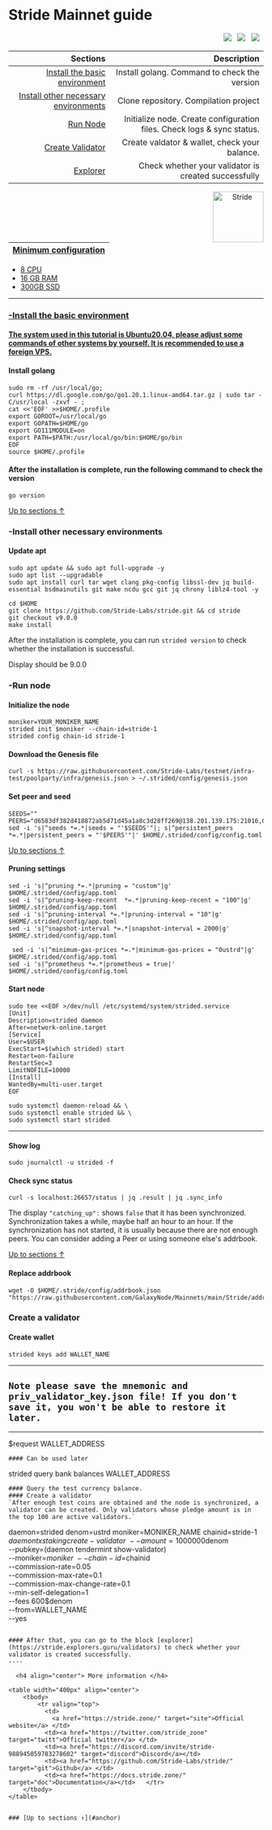 <a id="anchor"></a>
# Stride Mainnet guide



<p align="right">
  <a href="https://discord.com/invite/stride-988945059783278602"><img src="https://img.shields.io/badge/Discord-7289DA?style=for-the-badge&logo=discord&logoColor=white" /></a> &nbsp;
  <a href="https://twitter.com/stride_zone"><img src="https://img.shields.io/badge/Twitter-1DA1F2?style=for-the-badge&logo=twitter&logoColor=white" /></a> &nbsp;
  <a href="https://stride.zone/blog"><img src="https://img.shields.io/badge/Medium-12100E?style=for-the-badge&logo=medium&logoColor=white" /></a> &nbsp;
</p>

|Sections|Description|
|-----------------------:|------------------------------------------:|
| [Install the basic environment](#go) | Install golang. Command to check the version|
| [Install other necessary environments](#necessary) | Clone repository. Compilation project |
| [Run Node](#run) |  Initialize node. Create configuration files. Check logs & sync status. |
| [Create Validator](#validator) |  Create valdator & wallet, check your balance. |
| <a href="https://stride.explorers.guru/validators" target="_explorer">Explorer</a> |  Check whether your validator is created successfully |


 <p align="center"><a href="https://docs.stride.zone/"><img align="right"width="100px"alt="Stride" src="https://i.ibb.co/JcmMGJQ/S9-IIkg-PS-400x400.png"></p</a>

| Minimum configuration                                                                                |
|------------------------------------------------------------------------------------------------------|
- 8 CPU                                                                                                
- 16 GB RAM
- 300GB SSD                                                                                            

--- 
### -Install the basic environment
#### The system used in this tutorial is Ubuntu20.04, please adjust some commands of other systems by yourself. It is recommended to use a foreign VPS.
<a id="go"></a>
#### Install golang
```
sudo rm -rf /usr/local/go;
curl https://dl.google.com/go/go1.20.1.linux-amd64.tar.gz | sudo tar -C/usr/local -zxvf - ;
cat <<'EOF' >>$HOME/.profile
export GOROOT=/usr/local/go
export GOPATH=$HOME/go
export GO111MODULE=on
export PATH=$PATH:/usr/local/go/bin:$HOME/go/bin
EOF
source $HOME/.profile
```
#### After the installation is complete, run the following command to check the version

```
go version
```
<a id="necessary"></a>
[Up to sections ↑](#anchor)
### -Install other necessary environments

#### Update apt
```
sudo apt update && sudo apt full-upgrade -y
sudo apt list --upgradable
sudo apt install curl tar wget clang pkg-config libssl-dev jq build-essential bsdmainutils git make ncdu gcc git jq chrony liblz4-tool -y
```

```
cd $HOME
git clone https://github.com/Stride-Labs/stride.git && cd stride
git checkout v9.0.0
make install
```
After the installation is complete, you can run `strided version` to check whether the installation is successful.

Display should be 9.0.0
<a id="run"></a>
### -Run node

#### Initialize the node

```
moniker=YOUR_MONIKER_NAME
strided init $moniker --chain-id=stride-1
strided config chain-id stride-1
```

#### Download the Genesis file

```
curl -s https://raw.githubusercontent.com/Stride-Labs/testnet/infra-test/poolparty/infra/genesis.json > ~/.strided/config/genesis.json
```

#### Set peer and seed

```
SEEDS=""
PEERS="d6583df382d418872ab5d71d45a1a8c3d28ff269@138.201.139.175:21016,05d7b774620b7afe28bba5fa9e002b436786d4c3@195.201.165.123:20086,d28cfff8b2fe03b597f67c96814fbfd19085b7c3@168.119.124.158:26656,a9687b78c13d39d2f96ec0905c6aa201671f61f0@78.107.234.44:25656,6922feb0ca2eab2be07d60fbfd275319bcd83ec9@77.244.66.222:26656,48b1310bc81deea3eb44173c5c26873c23565d33@34.135.129.186:26656,a3afae256ad780f873f85a0c377da5c8e9c28cb2@54.219.207.30:26656,dd93bd24192d8d3151264424e44b0f213d2334dc@162.55.173.64:26656,d46c3c3de3aacb7c75bbbbf1fe5c168f0c100f26@135.181.131.116:26683,c765007c489ddbcb80249579534e63d7a00407d0@65.108.225.158:22656"
sed -i 's|^seeds *=.*|seeds = "'$SEEDS'"|; s|^persistent_peers *=.*|persistent_peers = "'$PEERS'"|' $HOME/.strided/config/config.toml
```
[Up to sections ↑](#anchor)

#### Pruning settings
```
sed -i 's|^pruning *=.*|pruning = "custom"|g' $HOME/.strided/config/app.toml
sed -i 's|^pruning-keep-recent  *=.*|pruning-keep-recent = "100"|g' $HOME/.strided/config/app.toml
sed -i 's|^pruning-interval *=.*|pruning-interval = "10"|g' $HOME/.strided/config/app.toml
sed -i 's|^snapshot-interval *=.*|snapshot-interval = 2000|g' $HOME/.strided/config/app.toml
  
 sed -i 's|^minimum-gas-prices *=.*|minimum-gas-prices = "0ustrd"|g' $HOME/.strided/config/app.toml
sed -i 's|^prometheus *=.*|prometheus = true|' $HOME/.strided/config/config.toml
```
#### Start node 
```
sudo tee <<EOF >/dev/null /etc/systemd/system/strided.service
[Unit]
Description=strided daemon
After=network-online.target
[Service]
User=$USER
ExecStart=$(which strided) start
Restart=on-failure
RestartSec=3
LimitNOFILE=10000
[Install]
WantedBy=multi-user.target
EOF
```
```
sudo systemctl daemon-reload && \
sudo systemctl enable strided && \
sudo systemctl start strided 
```
___

#### Show log
```
sudo journalctl -u strided -f
```
#### Check sync status
```
curl -s localhost:26657/status | jq .result | jq .sync_info
```
The display `"catching_up":` shows `false` that it has been synchronized. Synchronization takes a while, maybe half an hour to an hour. If the synchronization has not started, it is usually because there are not enough peers. You can consider adding a Peer or using someone else's addrbook.

[Up to sections ↑](#anchor)
#### Replace addrbook
```
wget -O $HOME/.stride/config/addrbook.json "https://raw.githubusercontent.com/GalaxyNode/Mainnets/main/Stride/addrbook.json"
```
<a id="validator"></a>
### Create a validator
#### Create wallet
```
strided keys add WALLET_NAME
```
----
## `Note please save the mnemonic and priv_validator_key.json file! If you don't save it, you won't be able to restore it later.`
----
$request WALLET_ADDRESS
```
#### Can be used later
```
strided query bank balances WALLET_ADDRESS
```
#### Query the test currency balance.
#### Create a validator
`After enough test coins are obtained and the node is synchronized, a validator can be created. Only validators whose pledge amount is in the top 100 are active validators.`
```
daemon=strided
denom=ustrd
moniker=MONIKER_NAME
chainid=stride-1
$daemon tx staking create-validator \
    --amount=1000000$denom \
    --pubkey=$($daemon tendermint show-validator) \
    --moniker=$moniker \
    --chain-id=$chainid \
    --commission-rate=0.05 \
    --commission-max-rate=0.1 \
    --commission-max-change-rate=0.1 \
    --min-self-delegation=1 \
    --fees 600$denom \
    --from=WALLET_NAME\
    --yes
```

#### After that, you can go to the block [explorer](https://stride.explorers.guru/validators) to check whether your validator is created successfully.
----

  <h4 align="center"> More information </h4>
  
<table width="400px" align="center">
    <tbody>
        <tr valign="top">
          <td>
            <a href="https://stride.zone/" target="site">Official website</a> </td>
          <td><a href="https://twitter.com/stride_zone" target="twitt">Official twitter</a> </td> 
          <td><a href="https://discord.com/invite/stride-988945059783278602" target="discord">Discord</a></td> 
          <td><a href="https://github.com/Stride-Labs/stride/" target="git">Github</a> </td>
          <td><a href="https://docs.stride.zone/" target="doc">Documentation</a></td>   </tr>
    </tbody>
</table> 


### [Up to sections ↑](#anchor)




